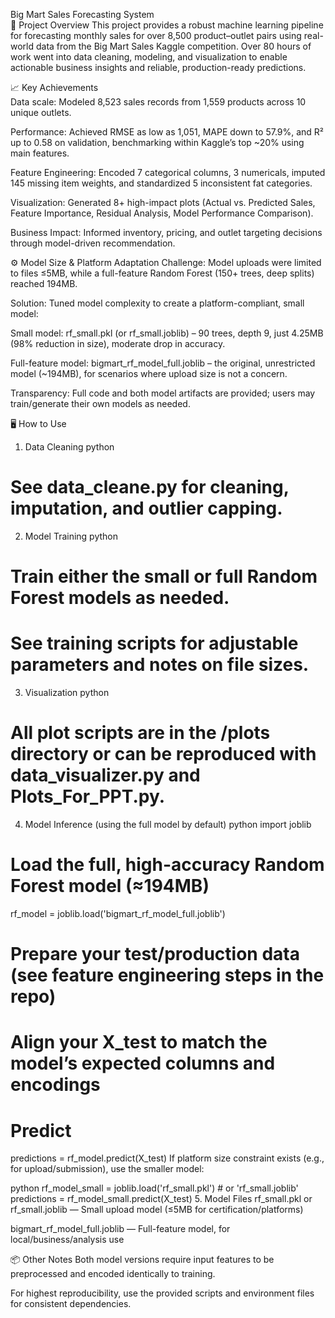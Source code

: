 Big Mart Sales Forecasting System<br>
🚀 Project Overview
This project provides a robust machine learning pipeline for forecasting monthly sales for over 8,500 product–outlet pairs using real-world data from the Big Mart Sales Kaggle competition. Over 80 hours of work went into data cleaning, modeling, and visualization to enable actionable business insights and reliable, production-ready predictions.<br>

📈 Key Achievements<br>
Data scale: Modeled 8,523 sales records from 1,559 products across 10 unique outlets.<br>

Performance: Achieved RMSE as low as 1,051, MAPE down to 57.9%, and R² up to 0.58 on validation, benchmarking within Kaggle’s top ~20% using main features.<br>

Feature Engineering: Encoded 7 categorical columns, 3 numericals, imputed 145 missing item weights, and standardized 5 inconsistent fat categories.

Visualization: Generated 8+ high-impact plots (Actual vs. Predicted Sales, Feature Importance, Residual Analysis, Model Performance Comparison).

Business Impact: Informed inventory, pricing, and outlet targeting decisions through model-driven recommendation.

⚙️ Model Size & Platform Adaptation
Challenge: Model uploads were limited to files ≤5MB, while a full-feature Random Forest (150+ trees, deep splits) reached 194MB.

Solution: Tuned model complexity to create a platform-compliant, small model:

Small model: rf_small.pkl (or rf_small.joblib) – 90 trees, depth 9, just 4.25MB (98% reduction in size), moderate drop in accuracy.

Full-feature model: bigmart_rf_model_full.joblib – the original, unrestricted model (~194MB), for scenarios where upload size is not a concern.

Transparency: Full code and both model artifacts are provided; users may train/generate their own models as needed.

🖥️ How to Use
1. Data Cleaning
python
# See data_cleane.py for cleaning, imputation, and outlier capping.
2. Model Training
python
# Train either the small or full Random Forest models as needed.
# See training scripts for adjustable parameters and notes on file sizes.
3. Visualization
python
# All plot scripts are in the /plots directory or can be reproduced with data_visualizer.py and Plots_For_PPT.py.
4. Model Inference (using the full model by default)
python
import joblib

# Load the full, high-accuracy Random Forest model (≈194MB)
rf_model = joblib.load('bigmart_rf_model_full.joblib')

# Prepare your test/production data (see feature engineering steps in the repo)
# Align your X_test to match the model’s expected columns and encodings

# Predict
predictions = rf_model.predict(X_test)
If platform size constraint exists (e.g., for upload/submission), use the smaller model:

python
rf_model_small = joblib.load('rf_small.pkl')  # or 'rf_small.joblib'
predictions = rf_model_small.predict(X_test)
5. Model Files
rf_small.pkl or rf_small.joblib — Small upload model (≤5MB for certification/platforms)

bigmart_rf_model_full.joblib — Full-feature model, for local/business/analysis use

📦 Other Notes
Both model versions require input features to be preprocessed and encoded identically to training.

For highest reproducibility, use the provided scripts and environment files for consistent dependencies.
